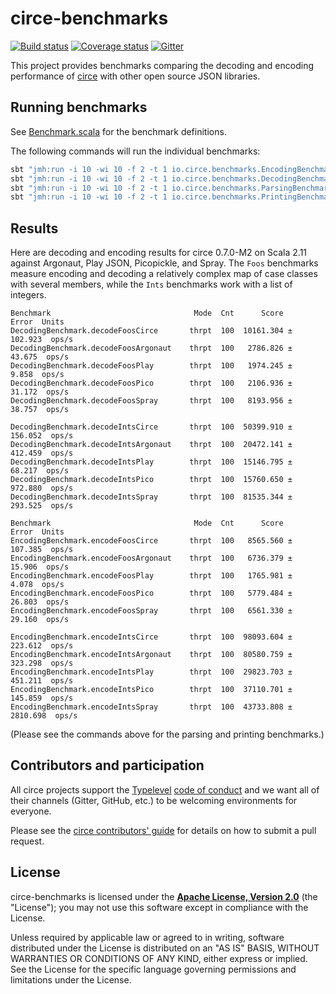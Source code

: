 # circe-benchmarks

[![Build status](https://img.shields.io/travis/circe/circe-benchmarks/master.svg)](https://travis-ci.org/circe/circe-benchmarks)
[![Coverage status](https://img.shields.io/codecov/c/github/circe/circe-benchmarks/master.svg)](https://codecov.io/github/circe/circe-benchmarks)
[![Gitter](https://img.shields.io/badge/gitter-join%20chat-green.svg)](https://gitter.im/circe/circe)

This project provides benchmarks comparing the decoding and encoding performance of [circe][circe] with other open source JSON libraries.

## Running benchmarks

See [Benchmark.scala](src/main/scala/io/circe/benchmarks/Benchmark.scala) for the benchmark definitions.

The following commands will run the individual benchmarks:
```bash
sbt "jmh:run -i 10 -wi 10 -f 2 -t 1 io.circe.benchmarks.EncodingBenchmark"
sbt "jmh:run -i 10 -wi 10 -f 2 -t 1 io.circe.benchmarks.DecodingBenchmark"
sbt "jmh:run -i 10 -wi 10 -f 2 -t 1 io.circe.benchmarks.ParsingBenchmark"
sbt "jmh:run -i 10 -wi 10 -f 2 -t 1 io.circe.benchmarks.PrintingBenchmark"
```

## Results

Here are decoding and encoding results for circe 0.7.0-M2 on Scala 2.11 against Argonaut, Play JSON, Picopickle, and
Spray. The `Foos` benchmarks measure encoding and decoding a relatively complex map of case classes with several
members, while the `Ints` benchmarks work with a list of integers.

```
Benchmark                                Mode  Cnt      Score      Error  Units
DecodingBenchmark.decodeFoosCirce       thrpt  100  10161.304 ±  102.923  ops/s
DecodingBenchmark.decodeFoosArgonaut    thrpt  100   2786.826 ±   43.675  ops/s
DecodingBenchmark.decodeFoosPlay        thrpt  100   1974.245 ±    9.858  ops/s
DecodingBenchmark.decodeFoosPico        thrpt  100   2106.936 ±   31.172  ops/s
DecodingBenchmark.decodeFoosSpray       thrpt  100   8193.956 ±   38.757  ops/s

DecodingBenchmark.decodeIntsCirce       thrpt  100  50399.910 ±  156.052  ops/s
DecodingBenchmark.decodeIntsArgonaut    thrpt  100  20472.141 ±  412.459  ops/s
DecodingBenchmark.decodeIntsPlay        thrpt  100  15146.795 ±   68.217  ops/s
DecodingBenchmark.decodeIntsPico        thrpt  100  15760.650 ±  972.880  ops/s
DecodingBenchmark.decodeIntsSpray       thrpt  100  81535.344 ±  293.525  ops/s

Benchmark                                Mode  Cnt      Score      Error  Units
EncodingBenchmark.encodeFoosCirce       thrpt  100   8565.560 ±  107.385  ops/s
EncodingBenchmark.encodeFoosArgonaut    thrpt  100   6736.379 ±   15.906  ops/s
EncodingBenchmark.encodeFoosPlay        thrpt  100   1765.981 ±    4.078  ops/s
EncodingBenchmark.encodeFoosPico        thrpt  100   5779.484 ±   26.803  ops/s
EncodingBenchmark.encodeFoosSpray       thrpt  100   6561.330 ±   29.160  ops/s

EncodingBenchmark.encodeIntsCirce       thrpt  100  98093.604 ±  223.612  ops/s
EncodingBenchmark.encodeIntsArgonaut    thrpt  100  80580.759 ±  323.298  ops/s
EncodingBenchmark.encodeIntsPlay        thrpt  100  29823.703 ±  451.211  ops/s
EncodingBenchmark.encodeIntsPico        thrpt  100  37110.701 ±  145.859  ops/s
EncodingBenchmark.encodeIntsSpray       thrpt  100  43733.808 ± 2810.698  ops/s
```

(Please see the commands above for the parsing and printing benchmarks.)

## Contributors and participation

All circe projects support the [Typelevel][typelevel] [code of conduct][code-of-conduct] and we want
all of their channels (Gitter, GitHub, etc.) to be welcoming environments for everyone.

Please see the [circe contributors' guide][contributing] for details on how to submit a pull
request.

## License

circe-benchmarks is licensed under the **[Apache License, Version 2.0][apache]**
(the "License"); you may not use this software except in compliance with the
License.

Unless required by applicable law or agreed to in writing, software
distributed under the License is distributed on an "AS IS" BASIS,
WITHOUT WARRANTIES OR CONDITIONS OF ANY KIND, either express or implied.
See the License for the specific language governing permissions and
limitations under the License.

[apache]: http://www.apache.org/licenses/LICENSE-2.0
[circe]: https://github.com/circe/circe
[code-of-conduct]: http://typelevel.org/conduct.html
[contributing]: https://circe.github.io/circe/contributing.html
[typelevel]: http://typelevel.org/
